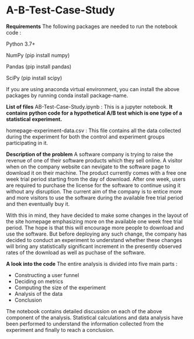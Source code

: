 # A-B-Test-Case-Study

**Requirements**
The following packages are needed to run the notebook code :

Python 3.7+

NumPy (pip install numpy)

Pandas (pip install pandas)

SciPy (pip install scipy)

If you are using anaconda virtual environment, you can install the above packages by running conda install package-name.

**List of files**
AB-Test-Case-Study.ipynb : This is a jupyter notebook. **It contains python code for a hypothetical A/B test which is one type of a statistical experiment.**

homepage-experiment-data.csv : This file contains all the data collected during the experiment for both the control and experiment groups participating in it.

**Description of the problem**
A software company is trying to raise the revenue of one of their software products which they sell online. A visitor when on the company website can nevigate to the software page to download it on their machine. The product currently comes with a free one week trial period starting from the day of download. After one week, users are required to purchase the license for the software to continue using it without any disruption. The current aim of the company is to entice more and more visitors to use the software during the available free trial period and then eventually buy it.

With this in mind, they have decided to make some changes in the layout of the site homepage emphasizing more on the available one week free trial period. The hope is that this will encourage more people to download and use the software. But before deploying any such change, the company has decided to conduct an experiment to understand whether these changes will bring any statistically significant increment in the presently observed rates of the download as well as puchase of the software.

**A look into the code**
The entire analysis is divided into five main parts :
* Constructing a user funnel
* Deciding on metrics
* Computing the size of the experiment
* Analysis of the data
* Conclusion

The notebook contains detailed discussion on each of the above component of the analysis. Statistical calculations and data analysis have been performed to understand the information collected from the experiment and finally to reach a conclusion.
